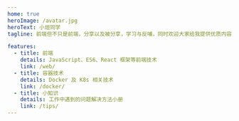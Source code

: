 ```yaml
---
home: true
heroImage: /avatar.jpg
heroText: 小烜同学
tagline: 前端但不只是前端，分享以及被分享，学习与反哺，同时欢迎大家给我提供优质内容，小烜同学欢迎大家一起交流。

features:
  - title: 前端
    details: JavaScript、ES6、React 框架等前端技术
    link: /web/
  - title: 容器技术
    details: Docker 及 K8s 相关技术
    link: /docker/
  - title: 小知识
    details: 工作中遇到的问题解决方法小册
    link: /tips/
---
```

